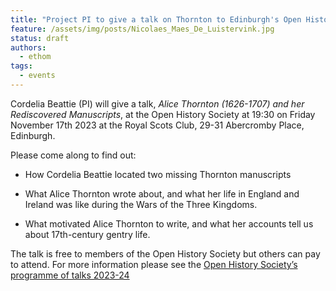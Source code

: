 ```yaml
---
title: "Project PI to give a talk on Thornton to Edinburgh's Open History Society"
feature: /assets/img/posts/Nicolaes_Maes_De_Luistervink.jpg 
status: draft
authors:
  - ethom
tags:
  - events
---
```


Cordelia Beattie (PI) will give a talk, *Alice Thornton (1626-1707) and her Rediscovered Manuscripts*, at the Open History Society at 19:30 on Friday November 17th 2023 at the Royal Scots Club, 29-31 Abercromby Place, Edinburgh.

Please come along to find out:

* How Cordelia Beattie located two missing Thornton manuscripts

* What Alice Thornton wrote about, and what her life in England and Ireland was like during the Wars of the Three Kingdoms.

* What motivated Alice Thornton to write, and what her accounts tell us about 17th-century gentry life.


The talk is free to members of the Open History Society but others can pay to attend. For more information please see the [Open History Society’s 
programme of talks 2023-24](https://openhistorysociety.org/2012-13-programme-of-talks/) 

